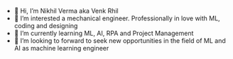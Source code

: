 - 👋 Hi, I’m Nikhil Verma aka Venk Rhil
- 👀 I’m interested a mechanical engineer. Professionally in love with ML, coding and designing
- 🌱 I’m currently learning ML, AI, RPA and Project Management
- 💞️ I’m looking to forward to seek new opportunities in the field of ML and AI as machine learning engineer

<!---
VenkRhil/VenkRhil is a ✨ special ✨ repository because its `README.md` (this file) appears on your GitHub profile.
You can click the Preview link to take a look at your changes.
--->
